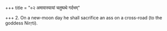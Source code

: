 +++
title = "०२ अमावास्यायां चतुष्पथे गर्दभम्"

+++
2. On a new-moon day he shall sacrifice an ass on a cross-road (to the goddess Nirṛti).
